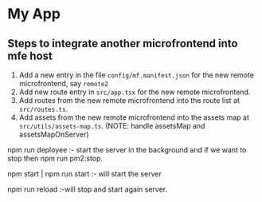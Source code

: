# My App

## Steps to integrate another microfrontend into mfe host
1. Add a new entry in the file `config/mf.manifest.json` for the new remote microfrontend, say `remote2`
2. Add new route entry in `src/app.tsx` for the new remote microfrontend.
3. Add routes from the new remote microfrontend into the route list at `src/routes.ts`.
4. Add assets from the new remote microfrontend into the assets map at `src/utils/assets-map.ts`. (NOTE: handle assetsMap and assetsMapOnServer)


npm run deployee :- start the server in the background and if we want to stop then npm  run pm2:stop.

npm start | npm run start :- will start the server

npm run reload :-will stop and start again server.